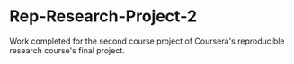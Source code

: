 # Rep-Research-Project-2
Work completed for the second course project of Coursera's reproducible research course's final project.
